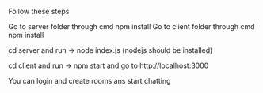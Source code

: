 Follow these steps

Go to server folder through cmd
npm install
Go to client folder through cmd
npm install

cd server and run -> node index.js (nodejs should be installed)

cd client and run -> npm start and go to http://localhost:3000

You can login and create rooms ans start chatting
